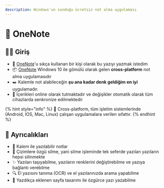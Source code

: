 ```yaml
---
description: Windows'un sunduğu ücretsiz not alma uygulaması
---
```


# 📝 OneNote

## 🙋‍♂️ Giriş

* 🌟 [OneNote](https://products.office.com/en/onenote/digital-note-taking-app)'u sıkça kullanan bir kişi olarak bu yazıyı yazmak istedim
* 📦 [OneNote](https://products.office.com/en/onenote/digital-note-taking-app) Windows 10 ile gömülü olarak gelen **cross-platform** not alma uygulamasıdır
* ✒️ Kalemle not alabileceğin **şu ana kadar denk geldiğim en iyi** uygulamadır.
* 💫 İçerikleri online olarak tutmaktadır ve değişikler otomatik olarak tüm cihazlarda senkronize edilmektedir

{% hint style="info" %}
💞 Cross-platform, tüm işletim sistemlerinde \(Android, IOS, Mac, Linux\) çalışan uygulamalara verilen sıfattır.
{% endhint %}

## 💖 Ayrıcalıkları

* 🏹 Kalem ile yazılabilir notlar
* 🧹 Çizimlere özgü silme, yani silme işleminde tek seferde yazılan yazıların hepsi silinmekte
* ✨ Yazıları taşıyabilme, yazıların renklerini değiştirebilme ve yazıya bağlantı verebilme
* 🔍 El yazısını tanıma \(OCR\) ve el yazılarınızda arama yapabilme
* 📃 Yazdıkça eklenen sayfa tasarımı ile özgürce yazı yazabilme



